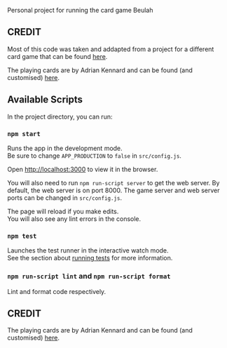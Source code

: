 Personal project for running the card game Beulah

## CREDIT

Most of this code was taken and addapted from a project for a different card game that can be found [here](https://github.com/nguyenank/tien-len).

The playing cards are by Adrian Kennard and can be found (and customised) [here](https://www.me.uk/cards/).

## Available Scripts

In the project directory, you can run:

### `npm start`

Runs the app in the development mode.<br /> Be sure to change `APP_PRODUCTION` to `false` in `src/config.js`.

Open [http://localhost:3000](http://localhost:3000) to view it in the browser.

You will also need to run `npm run-script server` to get the web server. By default, the web server is on port 8000. The game server and web server ports can be changed in `src/config.js`.

The page will reload if you make edits.<br />
You will also see any lint errors in the console.

### `npm test`

Launches the test runner in the interactive watch mode.<br />
See the section about [running tests](https://facebook.github.io/create-react-app/docs/running-tests) for more information.

### `npm run-script lint` and `npm run-script format`

Lint and format code respectively.

## CREDIT

The playing cards are by Adrian Kennard and can be found (and customised) [here](https://www.me.uk/cards/).
